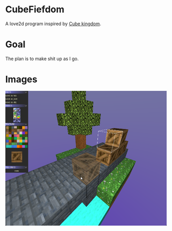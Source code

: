 # CubeFiefdom
 A love2d program inspired by [Cube kingdom](http://www.flat2d.com/Cubekingdom.html).

# Goal
 The plan is to make shit up as I go.

 # Images
![Screenshot v0.1 initial release](/screenshot/image02.png)